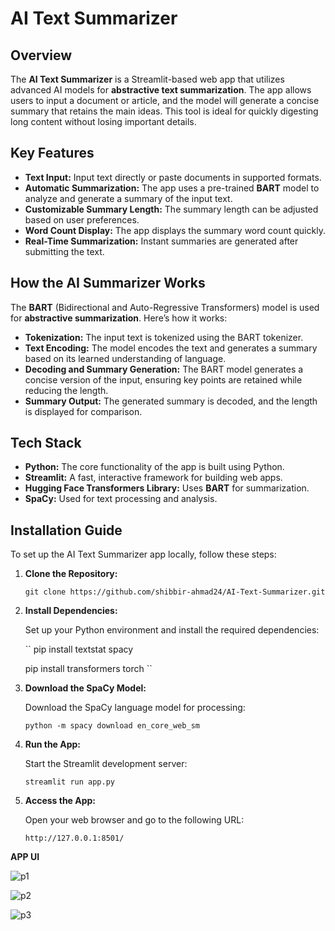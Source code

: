 # AI Text Summarizer

## **Overview**

The **AI Text Summarizer** is a Streamlit-based web app that utilizes advanced AI models for **abstractive text summarization**. The app allows users to input a document or article, and the model will generate a concise summary that retains the main ideas. This tool is ideal for quickly digesting long content without losing important details.

## **Key Features**

- **Text Input:** Input text directly or paste documents in supported formats.
- **Automatic Summarization:** The app uses a pre-trained **BART** model to analyze and generate a summary of the input text.
- **Customizable Summary Length:** The summary length can be adjusted based on user preferences.
- **Word Count Display:** The app displays the summary word count quickly.
- **Real-Time Summarization:** Instant summaries are generated after submitting the text.

## **How the AI Summarizer Works**

The **BART** (Bidirectional and Auto-Regressive Transformers) model is used for **abstractive summarization**. Here’s how it works:

- **Tokenization:** The input text is tokenized using the BART tokenizer.
- **Text Encoding:** The model encodes the text and generates a summary based on its learned understanding of language.
- **Decoding and Summary Generation:** The BART model generates a concise version of the input, ensuring key points are retained while reducing the length.
- **Summary Output:** The generated summary is decoded, and the length is displayed for comparison.

## **Tech Stack**

- **Python:** The core functionality of the app is built using Python.
- **Streamlit:** A fast, interactive framework for building web apps.
- **Hugging Face Transformers Library:** Uses **BART** for summarization.
- **SpaCy:** Used for text processing and analysis.

## **Installation Guide**

To set up the AI Text Summarizer app locally, follow these steps:

1. **Clone the Repository:**
   
   ``
   git clone https://github.com/shibbir-ahmad24/AI-Text-Summarizer.git
   ``

3. **Install Dependencies:**

   Set up your Python environment and install the required dependencies:

   ``
   pip install textstat spacy
   
   pip install transformers torch
   ``

5. **Download the SpaCy Model:**

   Download the SpaCy language model for processing:

   ``
   python -m spacy download en_core_web_sm
   ``

7. **Run the App:**

   Start the Streamlit development server:

   ``
   streamlit run app.py
   ``

9. **Access the App:**

   Open your web browser and go to the following URL:

   ``
   http://127.0.0.1:8501/
   ``

**APP UI**

![p1](https://github.com/shibbir-ahmad24/SumBERT-AI-Powered-Text-Summarization-Flask-App/blob/main/Figures/text1.PNG)

![p2](https://github.com/shibbir-ahmad24/SumBERT-AI-Powered-Text-Summarization-Flask-App/blob/main/Figures/text2.PNG)

![p3](https://github.com/shibbir-ahmad24/SumBERT-AI-Powered-Text-Summarization-Flask-App/blob/main/Figures/text3.PNG)

